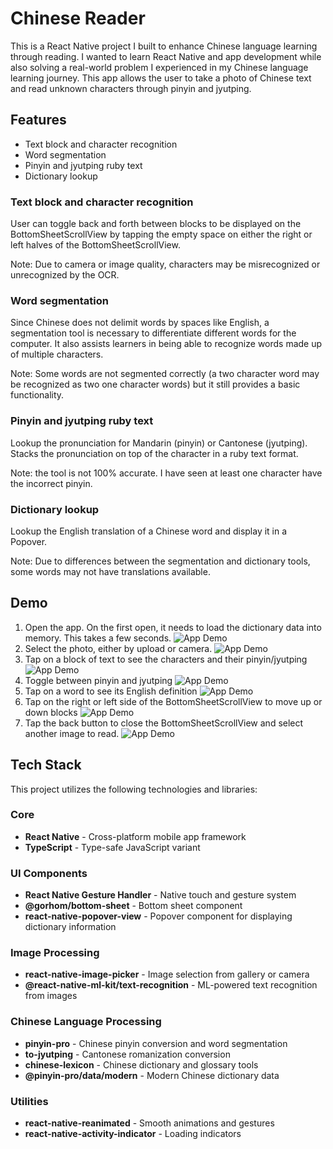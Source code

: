 
# Chinese Reader

This is a React Native project I built to enhance Chinese language learning through reading.
I wanted to learn React Native and app development while also solving a real-world problem I
experienced in my Chinese language learning journey. This app allows the user to take a photo
of Chinese text and read unknown characters through pinyin and jyutping.

## Features

- Text block and character recognition
- Word segmentation
- Pinyin and jyutping ruby text
- Dictionary lookup


### Text block and character recognition
User can toggle back and forth between blocks to be displayed on the 	BottomSheetScrollView by tapping the empty space on either the right or left halves of the BottomSheetScrollView.

Note: Due to camera or image quality, characters may be misrecognized or unrecognized by the OCR.
### Word segmentation

Since Chinese does not delimit words by spaces like English, a segmentation tool is necessary to differentiate different words for the computer. It also assists learners in being able to recognize words made up of multiple characters.

Note: Some words are not segmented correctly (a two character word may be recognized as two one character words) but it still provides a basic functionality.

### Pinyin and jyutping ruby text
Lookup the pronunciation for Mandarin (pinyin) or Cantonese (jyutping). Stacks the pronunciation on top of the character in a ruby text format.

Note: the tool is not 100% accurate. I have seen at least one character have the incorrect pinyin.

### Dictionary lookup
Lookup the English translation of a Chinese word and display it in a Popover.

Note: Due to differences between the segmentation and dictionary tools, some words may 	not have translations available.


## Demo

1. Open the app. On the first open, it needs to load the dictionary data into memory. This takes a few seconds.
   ![App Demo](./demo/loadingscreen.gif)
2. Select the photo, either by upload or camera.
   ![App Demo](./demo/selectphoto.gif)
3. Tap on a block of text to see the characters and their pinyin/jyutping
   ![App Demo](./demo/blockselect.gif)
4. Toggle between pinyin and jyutping
   ![App Demo](./demo/toggle.gif)
5. Tap on a word to see its English definition
   ![App Demo](./demo/dictionary.gif)
6. Tap on the right or left side of the BottomSheetScrollView to move up or down blocks
   ![App Demo](./demo/blockswitch.gif)
7. Tap the back button to close the BottomSheetScrollView and select another image to read.
   ![App Demo](./demo/exit.gif)
    
## Tech Stack

This project utilizes the following technologies and libraries:

### Core
- **React Native** - Cross-platform mobile app framework
- **TypeScript** - Type-safe JavaScript variant

### UI Components
- **React Native Gesture Handler** - Native touch and gesture system
- **@gorhom/bottom-sheet** - Bottom sheet component
- **react-native-popover-view** - Popover component for displaying dictionary information

### Image Processing
- **react-native-image-picker** - Image selection from gallery or camera
- **@react-native-ml-kit/text-recognition** - ML-powered text recognition from images

### Chinese Language Processing
- **pinyin-pro** - Chinese pinyin conversion and word segmentation
- **to-jyutping** - Cantonese romanization conversion
- **chinese-lexicon** - Chinese dictionary and glossary tools
- **@pinyin-pro/data/modern** - Modern Chinese dictionary data

### Utilities
- **react-native-reanimated** - Smooth animations and gestures
- **react-native-activity-indicator** - Loading indicators